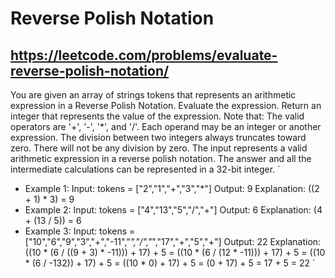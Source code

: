 # Reverse Polish Notation
## https://leetcode.com/problems/evaluate-reverse-polish-notation/
You are given an array of strings tokens that represents an arithmetic expression in a Reverse Polish Notation.
Evaluate the expression. Return an integer that represents the value of the expression.
Note that:
    The valid operators are '+', '-', '*', and '/'.
    Each operand may be an integer or another expression.
    The division between two integers always truncates toward zero.
    There will not be any division by zero.
    The input represents a valid arithmetic expression in a reverse polish notation.
    The answer and all the intermediate calculations can be represented in a 32-bit integer.
    `
- Example 1:
    Input: tokens = ["2","1","+","3","*"]
    Output: 9
    Explanation: ((2 + 1) * 3) = 9
- Example 2:
Input: tokens = ["4","13","5","/","+"]
    Output: 6
    Explanation: (4 + (13 / 5)) = 6
- Example 3:
    Input: tokens = ["10","6","9","3","+","-11","*","/","*","17","+","5","+"]
    Output: 22
    Explanation: ((10 * (6 / ((9 + 3) * -11))) + 17) + 5
    = ((10 * (6 / (12 * -11))) + 17) + 5
    = ((10 * (6 / -132)) + 17) + 5
    = ((10 * 0) + 17) + 5
    = (0 + 17) + 5
    = 17 + 5
    = 22
    `

        
```cpp


```

